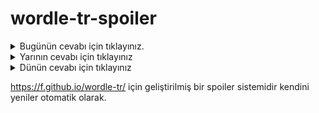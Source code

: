 # wordle-tr-spoiler

<details>
  <summary>Bugünün cevabı için tıklayınız.</summary>
  <br>
    <b> fanta </b>
</details>

<details>
  <summary>Yarının cevabı için tıklayınız</summary>
  <br>
   <b> karni </b>
</details>

<details>
  <summary>Dünün cevabı için tıklayınız </summary>
  <br>
  <b> cinsi </b>
</details>

https://f.github.io/wordle-tr/ için geliştirilmiş bir spoiler sistemidir kendini yeniler otomatik olarak.

